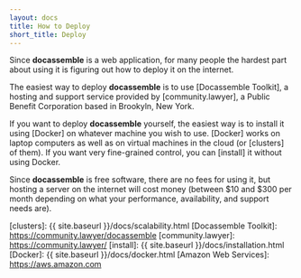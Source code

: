 ```yaml
---
layout: docs
title: How to Deploy
short_title: Deploy
---
```


Since **docassemble** is a web application, for many people the
hardest part about using it is figuring out how to deploy it on the
internet.

The easiest way to deploy **docassemble** is to use [Docassemble
Toolkit], a hosting and support service provided by
[community.lawyer], a Public Benefit Corporation based in Brookyln,
New York.

If you want to deploy **docassemble** yourself, the easiest way is to
install it using [Docker] on whatever machine you wish to use.
[Docker] works on laptop computers as well as on virtual machines in
the cloud (or [clusters] of them).  If you want very fine-grained
control, you can [install] it without using Docker.

Since **docassemble** is free software, there are no fees for using
it, but hosting a server on the internet will cost money (between $10
and $300 per month depending on what your performance, availability,
and support needs are).

[clusters]: {{ site.baseurl }}/docs/scalability.html 
[Docassemble Toolkit]: https://community.lawyer/docassemble
[community.lawyer]: https://community.lawyer/
[install]: {{ site.baseurl }}/docs/installation.html
[Docker]: {{ site.baseurl }}/docs/docker.html
[Amazon Web Services]: https://aws.amazon.com
